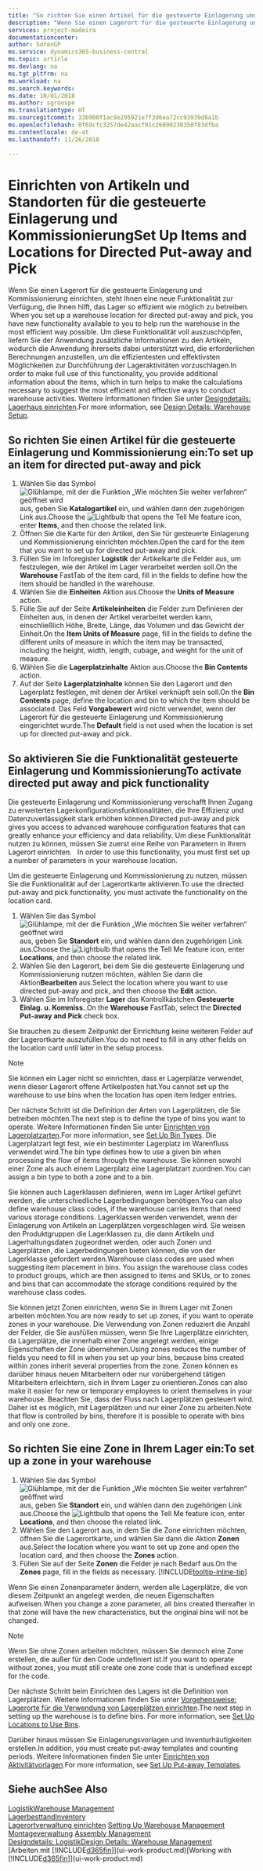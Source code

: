 ```yaml
---
title: "So richten Sie einen Artikel für die gesteuerte Einlagerung und Kommissionierung ein | Microsoft Docs"
description: "Wenn Sie einen Lagerort für die gesteuerte Einlagerung und Kommissionierung einrichten, steht Ihnen eine neue Funktionalität zur Verfügung, die Ihnen hilft, das Lager so effizient wie möglich zu betreiben.  "
services: project-madeira
documentationcenter: 
author: SorenGP
ms.service: dynamics365-business-central
ms.topic: article
ms.devlang: na
ms.tgt_pltfrm: na
ms.workload: na
ms.search.keywords: 
ms.date: 10/01/2018
ms.author: sgroespe
ms.translationtype: HT
ms.sourcegitcommit: 33b900f1ac9e295921e7f3d6ea72cc93939d8a1b
ms.openlocfilehash: 0f69cfc3257de42aacf01c26090230350f83dfba
ms.contentlocale: de-at
ms.lasthandoff: 11/26/2018

---
```

# <a name="set-up-items-and-locations-for-directed-put-away-and-pick"></a><span data-ttu-id="0272e-103">Einrichten von Artikeln und Standorten für die gesteuerte Einlagerung und Kommissionierung</span><span class="sxs-lookup"><span data-stu-id="0272e-103">Set Up Items and Locations for Directed Put-away and Pick</span></span>
<span data-ttu-id="0272e-104">Wenn Sie einen Lagerort für die gesteuerte Einlagerung und Kommissionierung einrichten, steht Ihnen eine neue Funktionalität zur Verfügung, die Ihnen hilft, das Lager so effizient wie möglich zu betreiben.  </span><span class="sxs-lookup"><span data-stu-id="0272e-104">When you set up a warehouse location for directed put-away and pick, you have new functionality available to you to help run the warehouse in the most efficient way possible.</span></span> <span data-ttu-id="0272e-105">Um diese Funktionalität voll auszuschöpfen, liefern Sie der Anwendung zusätzliche Informationen zu den Artikeln, wodurch die Anwendung ihrerseits dabei unterstützt wird, die erforderlichen Berechnungen anzustellen, um die effizientesten und effektivsten Möglichkeiten zur Durchführung der Lageraktivitäten vorzuschlagen.</span><span class="sxs-lookup"><span data-stu-id="0272e-105">In order to make full use of this functionality, you provide additional information about the items, which in turn helps to make the calculations necessary to suggest the most efficient and effective ways to conduct warehouse activities.</span></span> <span data-ttu-id="0272e-106">Weitere Informationen finden Sie unter [Designdetails: Lagerhaus einrichten](design-details-warehouse-setup.md).</span><span class="sxs-lookup"><span data-stu-id="0272e-106">For more information, see [Design Details: Warehouse Setup](design-details-warehouse-setup.md).</span></span>

## <a name="to-set-up-an-item-for-directed-put-away-and-pick"></a><span data-ttu-id="0272e-107">So richten Sie einen Artikel für die gesteuerte Einlagerung und Kommissionierung ein:</span><span class="sxs-lookup"><span data-stu-id="0272e-107">To set up an item for directed put-away and pick</span></span>  
1.  <span data-ttu-id="0272e-108">Wählen Sie das Symbol ![Glühlampe, mit der die Funktion „Wie möchten Sie weiter verfahren“ geöffnet wird](media/ui-search/search_small.png "Wie möchten Sie weiter verfahren?") aus, geben Sie **Katalogartikel** ein, und wählen dann den zugehörigen Link aus.</span><span class="sxs-lookup"><span data-stu-id="0272e-108">Choose the ![Lightbulb that opens the Tell Me feature](media/ui-search/search_small.png "Tell me what you want to do") icon, enter **Items**, and then choose the related link.</span></span>  
2.  <span data-ttu-id="0272e-109">Öffnen Sie die Karte für den Artikel, den Sie für gesteuerte Einlagerung und Kommissionierung einrichten möchten.</span><span class="sxs-lookup"><span data-stu-id="0272e-109">Open the card for the item that you want to set up for directed put-away and pick.</span></span>
3. <span data-ttu-id="0272e-110">Füllen Sie im Inforegister **Logistik** der Artikelkarte die Felder aus, um festzulegen, wie der Artikel im Lager verarbeitet werden soll.</span><span class="sxs-lookup"><span data-stu-id="0272e-110">On the **Warehouse** FastTab of the item card, fill in the fields to define how the item should be handled in the warehouse.</span></span>  
4.  <span data-ttu-id="0272e-111">Wählen Sie die **Einheiten** Aktion aus.</span><span class="sxs-lookup"><span data-stu-id="0272e-111">Choose the **Units of Measure** action.</span></span>
5. <span data-ttu-id="0272e-112">Fülle Sie auf der Seite **Artikeleinheiten** die Felder zum Definieren der Einheiten aus, in denen der Artikel verarbeitet werden kann, einschließlich Höhe, Breite, Länge, das Volumen und das Gewicht der Einheit.</span><span class="sxs-lookup"><span data-stu-id="0272e-112">On the **Item Units of Measure** page, fill in the fields to define the different units of measure in which the item may be transacted, including the height, width, length, cubage, and weight for the unit of measure.</span></span>
6. <span data-ttu-id="0272e-113">Wählen Sie die **Lagerplatzinhalte** Aktion aus.</span><span class="sxs-lookup"><span data-stu-id="0272e-113">Choose the **Bin Contents** action.</span></span>
7. <span data-ttu-id="0272e-114">Auf der Seite **Lagerplatzinhalte** können Sie den Lagerort und den Lagerplatz festlegen, mit denen der Artikel verknüpft sein soll.</span><span class="sxs-lookup"><span data-stu-id="0272e-114">On the **Bin Contents** page, define the location and bin to which the item should be associated.</span></span> <span data-ttu-id="0272e-115">Das Feld **Vorgabewert** wird nicht verwendet, wenn der Lagerort für die gesteuerte Einlagerung und Kommissionierung eingerichtet wurde.</span><span class="sxs-lookup"><span data-stu-id="0272e-115">The **Default** field is not used when the location is set up for directed put-away and pick.</span></span>  

## <a name="to-activate-directed-put-away-and-pick-functionality"></a><span data-ttu-id="0272e-116">So aktivieren Sie die Funktionalität gesteuerte Einlagerung und Kommissionierung</span><span class="sxs-lookup"><span data-stu-id="0272e-116">To activate directed put away and pick functionality</span></span>  
<span data-ttu-id="0272e-117">Die gesteuerte Einlagerung und Kommissionierung verschafft Ihnen Zugang zu erweiterten Lagerkonfigurationsfunktionalitäten, die Ihre Effizienz und Datenzuverlässigkeit stark erhöhen können.</span><span class="sxs-lookup"><span data-stu-id="0272e-117">Directed put-away and pick gives you access to advanced warehouse configuration features that can greatly enhance your efficiency and data reliability.</span></span> <span data-ttu-id="0272e-118">Um diese Funktionalität nutzen zu können, müssen Sie zuerst eine Reihe von Parametern in Ihrem Lagerort einrichten.   </span><span class="sxs-lookup"><span data-stu-id="0272e-118">In order to use this functionality, you must first set up a number of parameters in your warehouse location.</span></span>  

<span data-ttu-id="0272e-119">Um die gesteuerte Einlagerung und Kommissionierung zu nutzen, müssen Sie die Funktionalität auf der Lagerortkarte aktivieren.</span><span class="sxs-lookup"><span data-stu-id="0272e-119">To use the directed put-away and pick functionality, you must activate the functionality on the location card.</span></span>    
1.  <span data-ttu-id="0272e-120">Wählen Sie das Symbol ![Glühlampe, mit der die Funktion „Wie möchten Sie weiter verfahren“ geöffnet wird](media/ui-search/search_small.png "Wie möchten Sie weiter verfahren?") aus, geben Sie **Standort** ein, und wählen dann den zugehörigen Link aus.</span><span class="sxs-lookup"><span data-stu-id="0272e-120">Choose the ![Lightbulb that opens the Tell Me feature](media/ui-search/search_small.png "Tell me what you want to do") icon, enter **Locations**, and then choose the related link.</span></span>  
2.  <span data-ttu-id="0272e-121">Wählen Sie den Lagerort, bei dem Sie die gesteuerte Einlagerung und Kommissionierung nutzen möchten, wählen Sie dann die Aktion**Bearbeiten** aus.</span><span class="sxs-lookup"><span data-stu-id="0272e-121">Select the location where you want to use directed put-away and pick, and then choose the **Edit** action.</span></span>  
3.  <span data-ttu-id="0272e-122">Wählen Sie im Inforegister **Lager** das Kontrollkästchen **Gesteuerte Einlag. u. Kommiss.**.</span><span class="sxs-lookup"><span data-stu-id="0272e-122">On the **Warehouse** FastTab, select the **Directed Put-away and Pick** check box.</span></span>  

<span data-ttu-id="0272e-123">Sie brauchen zu diesem Zeitpunkt der Einrichtung keine weiteren Felder auf der Lagerortkarte auszufüllen.</span><span class="sxs-lookup"><span data-stu-id="0272e-123">You do not need to fill in any other fields on the location card until later in the setup process.</span></span>  

> [!NOTE]  
>  <span data-ttu-id="0272e-124">Sie können ein Lager nicht so einrichten, dass er Lagerplätze verwendet, wenn dieser Lagerort offene Artikelposten hat.</span><span class="sxs-lookup"><span data-stu-id="0272e-124">You cannot set up the warehouse to use bins when the location has open item ledger entries.</span></span>  

<span data-ttu-id="0272e-125">Der nächste Schritt ist die Definition der Arten von Lagerplätzen, die Sie betreiben möchten.</span><span class="sxs-lookup"><span data-stu-id="0272e-125">The next step is to define the type of bins you want to operate.</span></span> <span data-ttu-id="0272e-126">Weitere Informationen finden Sie unter [Einrichten von Lagerplatzarten](warehouse-how-to-set-up-bin-types.md).</span><span class="sxs-lookup"><span data-stu-id="0272e-126">For more information, see [Set Up Bin Types](warehouse-how-to-set-up-bin-types.md).</span></span> <span data-ttu-id="0272e-127">Die Lagerplatzart legt fest, wie ein bestimmter Lagerplatz im Warenfluss verwendet wird.</span><span class="sxs-lookup"><span data-stu-id="0272e-127">The bin type defines how to use a given bin when processing the flow of items through the warehouse.</span></span> <span data-ttu-id="0272e-128">Sie können sowohl einer Zone als auch einem Lagerplatz eine Lagerplatzart zuordnen.</span><span class="sxs-lookup"><span data-stu-id="0272e-128">You can assign a bin type to both a zone and to a bin.</span></span>  

<span data-ttu-id="0272e-129">Sie können auch Lagerklassen definieren, wenn im Lager Artikel geführt werden, die unterschiedliche Lagerbedingungen benötigen.</span><span class="sxs-lookup"><span data-stu-id="0272e-129">You can also define warehouse class codes, if the warehouse carries items that need various storage conditions.</span></span> <span data-ttu-id="0272e-130">Lagerklassen werden verwendet, wenn der Einlagerung von Artikeln an Lagerplätzen vorgeschlagen wird. Sie weisen den Produktgruppen die Lagerklassen zu, die dann Artikeln und Lagerhaltungsdaten zugeordnet werden, oder auch Zonen und Lagerplätzen, die Lagerbedingungen bieten können, die von der Lagerklasse gefordert werden.</span><span class="sxs-lookup"><span data-stu-id="0272e-130">Warehouse class codes are used when suggesting item placement in bins. You assign the warehouse class codes to product groups, which are then assigned to items and SKUs, or to zones and bins that can accommodate the storage conditions required by the warehouse class codes.</span></span>  

<span data-ttu-id="0272e-131">Sie können jetzt Zonen einrichten, wenn Sie in Ihrem Lager mit Zonen arbeiten möchten.</span><span class="sxs-lookup"><span data-stu-id="0272e-131">You are now ready to set up zones, if you want to operate zones in your warehouse.</span></span> <span data-ttu-id="0272e-132">Die Verwendung von Zonen reduziert die Anzahl der Felder, die Sie ausfüllen müssen, wenn Sie Ihre Lagerplätze einrichten, da Lagerplätze, die innerhalb einer Zone angelegt werden, einige Eigenschaften der Zone übernehmen.</span><span class="sxs-lookup"><span data-stu-id="0272e-132">Using zones reduces the number of fields you need to fill in when you set up your bins, because bins created within zones inherit several properties from the zone.</span></span> <span data-ttu-id="0272e-133">Zonen können es darüber hinaus neuen Mitarbeitern oder nur vorübergehend tätigen Mitarbeitern erleichtern, sich in Ihrem Lager zu orientieren.</span><span class="sxs-lookup"><span data-stu-id="0272e-133">Zones can also make it easier for new or temporary employees to orient themselves in your warehouse.</span></span> <span data-ttu-id="0272e-134">Beachten Sie, dass der Fluss nach Lagerplätzen gesteuert wird. Daher ist es möglich, mit Lagerplätzen und nur einer Zone zu arbeiten.</span><span class="sxs-lookup"><span data-stu-id="0272e-134">Note that flow is controlled by bins, therefore it is possible to operate with bins and only one zone.</span></span>  

## <a name="to-set-up-a-zone-in-your-warehouse"></a><span data-ttu-id="0272e-135">So richten Sie eine Zone in Ihrem Lager ein:</span><span class="sxs-lookup"><span data-stu-id="0272e-135">To set up a zone in your warehouse</span></span>  
1.  <span data-ttu-id="0272e-136">Wählen Sie das Symbol ![Glühlampe, mit der die Funktion „Wie möchten Sie weiter verfahren“ geöffnet wird](media/ui-search/search_small.png "Wie möchten Sie weiter verfahren?") aus, geben Sie **Standort** ein, und wählen dann den zugehörigen Link aus.</span><span class="sxs-lookup"><span data-stu-id="0272e-136">Choose the ![Lightbulb that opens the Tell Me feature](media/ui-search/search_small.png "Tell me what you want to do") icon, enter **Locations**, and then choose the related link.</span></span>  
2.  <span data-ttu-id="0272e-137">Wählen Sie den Lagerort aus, in dem Sie die Zone einrichten möchten, öffnen Sie die Lagerortkarte, und wählen Sie dann die Aktion **Zonen** aus.</span><span class="sxs-lookup"><span data-stu-id="0272e-137">Select the location where you want to set up zone and open the location card, and then choose the **Zones** action.</span></span>  
3.  <span data-ttu-id="0272e-138">Füllen Sie auf der Seite **Zonen** die Felder je nach Bedarf aus.</span><span class="sxs-lookup"><span data-stu-id="0272e-138">On the **Zones** page, fill in the fields as necessary.</span></span> [!INCLUDE[tooltip-inline-tip](includes/tooltip-inline-tip_md.md)]  

<span data-ttu-id="0272e-139">Wenn Sie einen Zonenparameter ändern, werden alle Lagerplätze, die von diesem Zeitpunkt an angelegt werden, die neuen Eigenschaften aufweisen.</span><span class="sxs-lookup"><span data-stu-id="0272e-139">When you change a zone parameter, all bins created thereafter in that zone will have the new characteristics, but the original bins will not be changed.</span></span>  

> [!NOTE]  
>  <span data-ttu-id="0272e-140">Wenn Sie ohne Zonen arbeiten möchten, müssen Sie dennoch eine Zone erstellen, die außer für den Code undefiniert ist.</span><span class="sxs-lookup"><span data-stu-id="0272e-140">If you want to operate without zones, you must still create one zone code that is undefined except for the code.</span></span>  

<span data-ttu-id="0272e-141">Der nächste Schritt beim Einrichten des Lagers ist die Definition von Lagerplätzen. Weitere Informationen finden Sie unter [Vorgehensweise: Lagerorte für die Verwendung von Lagerplätzen einrichten](warehouse-how-to-set-up-locations-to-use-bins.md).</span><span class="sxs-lookup"><span data-stu-id="0272e-141">The next step in setting up the warehouse is to define bins. For more information, see [Set Up Locations to Use Bins](warehouse-how-to-set-up-locations-to-use-bins.md).</span></span>  

<span data-ttu-id="0272e-142">Darüber hinaus müssen Sie Einlagerungsvorlagen und Inventurhäufigkeiten erstellen.</span><span class="sxs-lookup"><span data-stu-id="0272e-142">In addition, you must create put-away templates and counting periods.</span></span> <span data-ttu-id="0272e-143">Weitere Informationen finden Sie unter [Einrichten von Aktivitätvorlagen](warehouse-how-to-set-up-put-away-templates.md).</span><span class="sxs-lookup"><span data-stu-id="0272e-143">For more information, see [Set Up Put-away Templates](warehouse-how-to-set-up-put-away-templates.md).</span></span>  

## <a name="see-also"></a><span data-ttu-id="0272e-144">Siehe auch</span><span class="sxs-lookup"><span data-stu-id="0272e-144">See Also</span></span>  
[<span data-ttu-id="0272e-145">Logistik</span><span class="sxs-lookup"><span data-stu-id="0272e-145">Warehouse Management</span></span>](warehouse-manage-warehouse.md)  
[<span data-ttu-id="0272e-146">Lagerbesttand</span><span class="sxs-lookup"><span data-stu-id="0272e-146">Inventory</span></span>](inventory-manage-inventory.md)  
<span data-ttu-id="0272e-147">[Lagerortverwaltung einrichten](warehouse-setup-warehouse.md)   </span><span class="sxs-lookup"><span data-stu-id="0272e-147">[Setting Up Warehouse Management](warehouse-setup-warehouse.md)   </span></span>  
<span data-ttu-id="0272e-148">[Montageverwaltung](assembly-assemble-items.md)  </span><span class="sxs-lookup"><span data-stu-id="0272e-148">[Assembly Management](assembly-assemble-items.md)  </span></span>  
[<span data-ttu-id="0272e-149">Designdetails: Logistik</span><span class="sxs-lookup"><span data-stu-id="0272e-149">Design Details: Warehouse Management</span></span>](design-details-warehouse-management.md)  
<span data-ttu-id="0272e-150">[Arbeiten mit [!INCLUDE[d365fin](includes/d365fin_md.md)]](ui-work-product.md)</span><span class="sxs-lookup"><span data-stu-id="0272e-150">[Working with [!INCLUDE[d365fin](includes/d365fin_md.md)]](ui-work-product.md)</span></span>  

